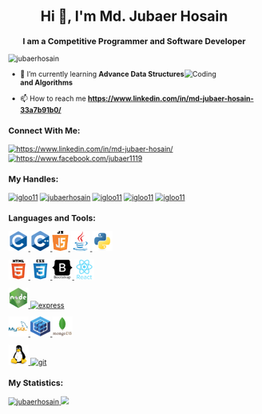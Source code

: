 <h1 align="center">Hi 👋, I'm Md. Jubaer Hosain</h1>
<h3 align="center">I am a Competitive Programmer and Software Developer</h3>

<p align="left"> <img src="https://komarev.com/ghpvc/?username=jubaerhosain&label=Profile%20views&color=0e75b6&style=flat" alt="jubaerhosain" /> </p>

<img align="right" alt="Coding" width="30%" src="https://thumbs.dreamstime.com/b/cartoon-programmer-working-behind-computer-coder-to-sit-armchair-table-77862319.jpg">


- 🌱 I’m currently learning **Advance Data Structures and Algorithms**

- 📫 How to reach me **https://www.linkedin.com/in/md-jubaer-hosain-33a7b91b0/**

<h3 align="left">Connect With Me:</h3>
<p align="left">
<a title="LinkedIn" href="https://linkedin.com/in/md-jubaer-hosain/" target="blank"><img align="center" src="https://raw.githubusercontent.com/rahuldkjain/github-profile-readme-generator/master/src/images/icons/Social/linked-in-alt.svg" alt="https://www.linkedin.com/in/md-jubaer-hosain/" height="30" width="40" /></a>
<a title="Facebook" href="https://www.facebook.com/jubaer1119/" target="blank"><img align="center" src="https://raw.githubusercontent.com/rahuldkjain/github-profile-readme-generator/master/src/images/icons/Social/facebook.svg" alt="https://www.facebook.com/jubaer1119" height="30" width="40" /></a>
</p>


<h3 align="left">My Handles:</h3>
<p align="left">
   <a title="CodeChef" href="https://www.codechef.com/users/igloo11" target="blank"><img align="center" src="https://cdn.jsdelivr.net/npm/simple-icons@3.1.0/icons/codechef.svg" alt="igloo11" height="30" width="40" /></a>
   <a title="LeetCode" href="https://www.leetcode.com/jubaerhosain" target="blank"><img align="center" src="https://raw.githubusercontent.com/rahuldkjain/github-profile-readme-generator/master/src/images/icons/Social/leet-code.svg" alt="jubaerhosain" height="30" width="40" /></a>
   <a title="HackerRank" href="https://www.hackerrank.com/igloo11" target="blank"><img align="center" src="https://raw.githubusercontent.com/rahuldkjain/github-profile-readme-generator/master/src/images/icons/Social/hackerrank.svg" alt="igloo11" height="30" width="40" /></a>
   <a title="HackerEarth" href="https://www.hackerearth.com/@igloo11" target="blank"><img align="center" src="https://raw.githubusercontent.com/rahuldkjain/github-profile-readme-generator/master/src/images/icons/Social/hackerearth.svg" alt="igloo11" height="30" width="40" /></a>
   <a title="Codefroces" href="https://codeforces.com/profile/igloo11" target="blank"><img align="center" src="https://raw.githubusercontent.com/rahuldkjain/github-profile-readme-generator/master/src/images/icons/Social/codeforces.svg" alt="igloo11" height="30" width="40" /></a>
</p>


<h3 align="left">Languages and Tools:</h3>
<p align="left">
   <p title="Programming Languages" align="left"> 
      <a title="C" href="https://www.cprogramming.com/" target="_blank" rel="noreferrer"> <img src="https://raw.githubusercontent.com/devicons/devicon/master/icons/c/c-original.svg" alt="c" width="40" height="40"/> </a> 
      <a title="C++" href="https://www.w3schools.com/cpp/" target="_blank" rel="noreferrer"> <img src="https://raw.githubusercontent.com/devicons/devicon/master/icons/cplusplus/cplusplus-original.svg" alt="cplusplus" width="40" height="40"/> </a> 
      <a title="JavaScript" href="https://developer.mozilla.org/en-US/docs/Web/JavaScript" target="_blank" rel="noreferrer"> <img src="https://github.com/JubaerHosain/JubaerHosain/blob/main/images/javascript.png" alt="javascript" width="32" height="40"/> </a> 
      <a title="Java" href="https://www.java.com" target="_blank" rel="noreferrer"> <img src="https://raw.githubusercontent.com/devicons/devicon/master/icons/java/java-original.svg" alt="java" width="40" height="40"/> </a> 
      <a href="https://www.python.org" target="_blank" rel="noreferrer"> <img src="https://raw.githubusercontent.com/devicons/devicon/master/icons/python/python-original.svg" alt="python" width="40" height="40"/> </a> 
   </p>
   
   <p title="Frontend Development" align="left">
      <a title="HTML" href="https://www.w3.org/html/" target="_blank" rel="noreferrer"> <img src="https://raw.githubusercontent.com/devicons/devicon/master/icons/html5/html5-original-wordmark.svg" alt="html5" width="40" height="40"/> </a> 
      <a title="CSS" href="https://www.w3schools.com/css/" target="_blank" rel="noreferrer"> <img src="https://raw.githubusercontent.com/devicons/devicon/master/icons/css3/css3-original-wordmark.svg" alt="css3" width="40" height="40"/> </a> 
      <a title="Bootstrap" href="https://getbootstrap.com" target="_blank" rel="noreferrer"> <img src="https://raw.githubusercontent.com/devicons/devicon/master/icons/bootstrap/bootstrap-plain-wordmark.svg" alt="bootstrap" width="40" height="40"/> </a>
      <a title="ReactJs" href="https://reactjs.org/" target="_blank" rel="noreferrer"> <img src="https://raw.githubusercontent.com/devicons/devicon/master/icons/react/react-original-wordmark.svg" alt="react" width="40" height="40"/> </a>
   </p>
   
   <p title="Backend Development" align="left">
      <a title="Node.js" href="https://nodejs.org" target="_blank" rel="noreferrer"> <img src="https://github.com/JubaerHosain/JubaerHosain/blob/main/images/nodejs.png" alt="nodejs" width="40" height="40"/> </a>
      <a title="Express.js" href="https://expressjs.com" target="_blank" rel="noreferrer"> <img src="https://assets.website-files.com/61ca3f775a79ec5f87fcf937/6202fcdee5ee8636a145a41b_1234.png" alt="express" width="40" height="40"/> </a> 
   </p>
   
   <p title="Database" align="left">
      <a title="MySQL" href="https://www.mysql.com/" target="_blank" rel="noreferrer"> <img src="https://raw.githubusercontent.com/devicons/devicon/master/icons/mysql/mysql-original-wordmark.svg" alt="mysql" width="40" height="40"/> </a>
      <a title="Sequelize" href="https://sequelize.org/" target="_blank" rel="noreferrer"> <img src="https://github.com/JubaerHosain/JubaerHosain/blob/main/images/sequelize.svg" alt="sequelize" width="40" height="40"/> </a>
      <a title="MongoDB" href="https://www.mongodb.com/" target="_blank" rel="noreferrer"> <img src="https://raw.githubusercontent.com/devicons/devicon/master/icons/mongodb/mongodb-original-wordmark.svg" alt="mongodb" width="40" height="40"/> </a>  
   </p>
   
   <p title="Other" align="left">
       <a title="Linux" href="https://www.linux.org/" target="_blank" rel="noreferrer"> <img src="https://raw.githubusercontent.com/devicons/devicon/master/icons/linux/linux-original.svg" alt="linux" width="40" height="40"/> </a>
       <a title="GIT" href="https://git-scm.com/" target="_blank" rel="noreferrer"> <img src="https://www.vectorlogo.zone/logos/git-scm/git-scm-icon.svg" alt="git" width="40" height="40"/> </a> 
   </p>
</p>


<h3 align="left">My Statistics:</h3>
<p>
   <a href="https://github.com/JubaerHosain/">
     <img width="49.5%" src="https://github-readme-stats.vercel.app/api/top-langs?username=jubaerhosain&show_icons=true&theme=gruvbox&hide_border=true&locale=en&layout=compact" alt="jubaerhosain"/>
   </a>
   <a href="https://github.com/JubaerHosain/">
    <img width="49.5%" src="https://github-readme-stats.vercel.app/api?username=jubaerhosain&show_icons=true&theme=gruvbox&hide_border=true" />
  </a>
</p>
